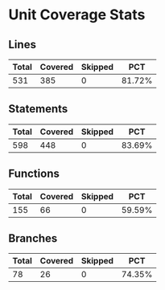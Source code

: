 # Unit Coverage Stats

## Lines

| Total | Covered | Skipped | PCT    |
| ----- | ------- | ------- | ------ |
| 531   | 385     | 0       | 81.72% |

## Statements

| Total | Covered | Skipped | PCT    |
| ----- | ------- | ------- | ------ |
| 598   | 448     | 0       | 83.69% |

## Functions

| Total | Covered | Skipped | PCT    |
| ----- | ------- | ------- | ------ |
| 155   | 66      | 0       | 59.59% |

## Branches

| Total | Covered | Skipped | PCT    |
| ----- | ------- | ------- | ------ |
| 78    | 26      | 0       | 74.35% |
